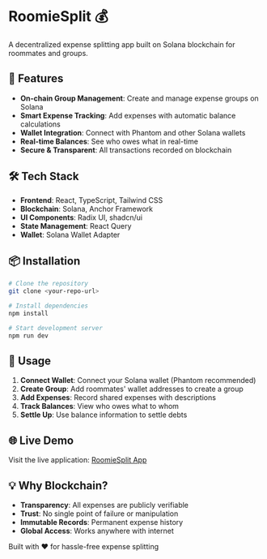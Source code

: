 # RoomieSplit 💰

A decentralized expense splitting app built on Solana blockchain for roommates and groups.

## 🚀 Features

- **On-chain Group Management**: Create and manage expense groups on Solana
- **Smart Expense Tracking**: Add expenses with automatic balance calculations
- **Wallet Integration**: Connect with Phantom and other Solana wallets
- **Real-time Balances**: See who owes what in real-time
- **Secure & Transparent**: All transactions recorded on blockchain

## 🛠️ Tech Stack

- **Frontend**: React, TypeScript, Tailwind CSS
- **Blockchain**: Solana, Anchor Framework
- **UI Components**: Radix UI, shadcn/ui
- **State Management**: React Query
- **Wallet**: Solana Wallet Adapter

## 📦 Installation

```bash
# Clone the repository
git clone <your-repo-url>

# Install dependencies
npm install

# Start development server
npm run dev
```

## 🎯 Usage

1. **Connect Wallet**: Connect your Solana wallet (Phantom recommended)
2. **Create Group**: Add roommates' wallet addresses to create a group
3. **Add Expenses**: Record shared expenses with descriptions
4. **Track Balances**: View who owes what to whom
5. **Settle Up**: Use balance information to settle debts

## 🌐 Live Demo

Visit the live application: [RoomieSplit App](https://lovable.dev/projects/a925c1b8-d11a-4a41-a9fc-098d3a3358c3)

## 💡 Why Blockchain?

- **Transparency**: All expenses are publicly verifiable
- **Trust**: No single point of failure or manipulation
- **Immutable Records**: Permanent expense history
- **Global Access**: Works anywhere with internet

Built with ❤️ for hassle-free expense splitting